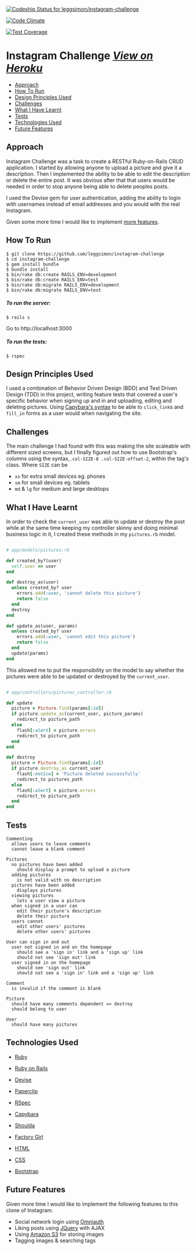 [![Codeship Status for leggsimon/instagram-challenge](https://codeship.com/projects/2cb54010-3160-0133-e0ee-0a744e9a501a/status?branch=master)](https://codeship.com/projects/99699)

[![Code Climate](https://codeclimate.com/github/leggsimon/instagram-challenge/badges/gpa.svg)](https://codeclimate.com/github/leggsimon/instagram-challenge)

[![Test Coverage](https://codeclimate.com/github/leggsimon/instagram-challenge/badges/coverage.svg)](https://codeclimate.com/github/leggsimon/instagram-challenge/coverage)

# Instagram Challenge [_View on Heroku_](https://mysterious-castle-3629.herokuapp.com/)

- [Approach](#approach)
- [How To Run](#how-to-run)
- [Design Principles Used](#design-principles-used)
- [Challenges](#challenges)
- [What I Have Learnt](#what-i-have-learnt)
- [Tests](#tests)
- [Technologies Used](#technologies-used)
- [Future Features](#future-features)

## Approach

Instagram Challenge was a task to create a RESTful Ruby-on-Rails CRUD application.
I started by allowing anyone to upload a picture and give it a description. Then I implemented the ability to be able to edit the description or delete the entire post. It was obvious after that that users would be needed in order to stop anyone being able to delete peoples posts.

I used the Devise gem for user authentication, adding the ability to login with usernames instead of email addresses and you would with the real Instagram.

Given some more time I would like to implement [more features](#future-features).

## How To Run


```
$ git clone https://github.com/leggsimon/instagram-challenge
$ cd instagram-challenge
$ gem install bundle
$ bundle install
$ bin/rake db:create RAILS_ENV=development
$ bin/rake db:create RAILS_ENV=test
$ bin/rake db:migrate RAILS_ENV=development
$ bin/rake db:migrate RAILS_ENV=test
```

##### To run the server:

```
$ rails s
```
Go to http://localhost:3000

##### To run the tests:
```
$ rspec
```

## Design Principles Used

I used a combination of Behavior Driven Design (BDD) and Test Driven Design (TDD) in this project, writing feature tests that covered a user's specific behavior when signing up and in and uploading, editing and deleting pictures. Using [Capybara's syntax](https://github.com/jnicklas/capybara#the-dsl) to be able to `click_link`s and `fill_in` forms as a user would when navigating the site.

## Challenges

The main challenge I had found with this was making the site scaleable with different sized screens,  but I finally figured out how to use Bootstrap's columns using the syntax,`.col-SIZE-8 .col-SIZE-offset-2`, within the tag's class. Where `SIZE` can be

- `xs` for extra small devices eg. phones
- `sm` for small devices eg. tablets
- `md` & `lg` for medium and large desktops

## What I Have Learnt

In order to check the `current_user` was able to update or destroy the post while at the same time keeping my controller skinny and doing minimal business logic in it, I created these methods in my `pictures.rb` model.

```ruby

# app/models/pictures.rb

def created_by?(user)
  self.user == user
end

def destroy_as(user)
  unless created_by? user
    errors.add(:user, 'cannot delete this picture')
    return false
  end
  destroy
end

def update_as(user, params)
  unless created_by? user
    errors.add(:user, 'cannot edit this picture')
    return false
  end
  update(params)
end
```

This allowed me to put the responsibility on the model to say whether the pictures were able to be updated or destroyed by the `current_user`.


```ruby

# app/controllers/pictures_controller.rb

def update
  picture = Picture.find(params[:id])
  if picture.update_as(current_user, picture_params)
    redirect_to picture_path
  else
    flash[:alert] = picture.errors
    redirect_to picture_path
  end
end

def destroy
  picture = Picture.find(params[:id])
  if picture.destroy_as current_user
    flash[:notice] = 'Picture deleted successfully'
    redirect_to pictures_path
  else
    flash[:alert] = picture.errors
    redirect_to picture_path
  end
end
```


## Tests

```
Commenting
  allows users to leave comments
  cannot leave a blank comment

Pictures
  no pictures have been added
    should display a prompt to upload a picture
  adding pictures
    is not valid with no description
  pictures have been added
    displays pictures
  viewing pictures
    lets a user view a picture
  when signed in a user can
    edit their picture's description
    delete their picture
  users cannot
    edit other users' pictures
    delete other users' pictures

User can sign in and out
  user not signed in and on the homepage
    should see a 'sign in' link and a 'sign up' link
    should not see 'sign out' link
  user signed in on the homepage
    should see 'sign out' link
    should not see a 'sign in' link and a 'sign up' link

Comment
  is invalid if the comment is blank

Picture
  should have many comments dependent => destroy
  should belong to user

User
  should have many pictures
```

## Technologies Used

- [Ruby](https://www.ruby-lang.org)
- [Ruby on Rails](http://rubyonrails.org/)
- [Devise](https://github.com/plataformatec/devise)
- [Paperclip](https://github.com/thoughtbot/paperclip)


- [RSpec](https://relishapp.com/rspec)
- [Capybara](https://github.com/jnicklas/capybara)
- [Shoulda](https://github.com/thoughtbot/shoulda)
- [Factory Girl](https://github.com/thoughtbot/factory_girl)


- [HTML](http://www.w3schools.com/html/)
- [CSS](http://www.w3schools.com/css/)
- [Bootstrap](http://getbootstrap.com/)



## Future Features
Given more time I would like to implement the following features to this clone of Instagram.

- Social network login using [Omniauth](https://github.com/intridea/omniauth)
- Liking posts using [JQuery](http://jquery.com/) with AJAX
- Using [Amazon S3](https://aws.amazon.com/s3/) for storing images
- Tagging images & searching tags
